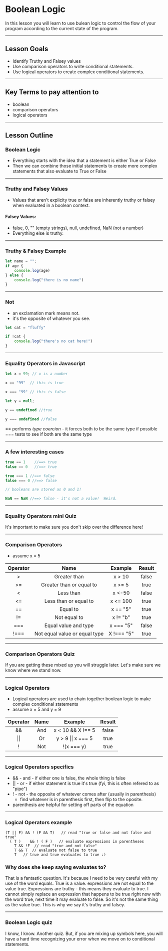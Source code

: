 # Boolean Logic
In this lesson you will learn to use bulean logic to control the flow of your program according to the current state of the program.


----

## Lesson Goals
- Identify Truthy and Falsey values
- Use comparison operators to write conditional statements.
- Use logical operators to create complex conditional statements.


----

## Key Terms to pay attention to
- boolean
- comparison operators
- logical operators


----

## Lesson Outline
### Boolean Logic
- Everything starts with the idea that a statement is either True or False
- Then we can combine those initial statements to create more complex statements that also evaluate to True or False




----

### Truthy and Falsey Values
- Values that aren't explicity true or false are inherently truthy or falsey when evaluated in a boolean context.
#### Falsey Values:
- false, 0, "" (empty strings), null, undefined, NaN (not a number)
- Everything else is truthy.


----

### Truthy & Falsey Example
```javascript
let name = "";
if age {
    console.log(age)
} else {
    console.log("there is no name")
}
```


----

### Not
- an exclamation mark means not.
- it's the opposite of whatever you see.

```javascript
let cat = "fluffy"

if !cat {
    console.log("there's no cat here!")
}
```


----


### Equality Operators in Javascript
```javascript
let x = 99; // x is a number

x == "99"  // this is true

x === "99" // this is false

let y = null;

y == undefined //true

y === undefined //false
```

== performs *type coercion* - it forces both to be the same type if possible
=== tests to see if both are the same type


----

### A few interesting cases
```javascript
true == 1    //==> true  
false == 0   //==> true

true === 1 //==> false
false === 0 //==> false  

// booleans are stored as 0 and 1!

NaN == NaN //==> false - it's not a value!  Weird.
```


----

### Equality Operators mini Quiz
It's important to make sure you don't skip over the difference here!


----

### Comparison Operators
- assume x = 5

| Operator |              Name             |   Example  | Result |
|:--------:|:-----------------------------:|:----------:|:------:|
|     >    |          Greater than         |   x > 10   |  false |
|    >=    |    Greater than or equal to   |   x >= 5   |  true  |
|     <    |           Less than           |   x <-50   |  false |
|    <=    |     Less than or equal to     |  x <= 100  |  true  |
|    ==    |            Equal to           |  x == "5"  |  true  |
|    !=    |          Not equal to         |  x != "b"  |  true  |
|    ===   |      Equal value and type     |  x === "5" |  false |
|   !===   | Not equal value or equal type | X !=== "5" |  true  |


----


### Comparison Operators Quiz
If you are getting these mixed up you will struggle later.
Let's make sure we know where we stand now.


----

### Logical Operators
- Logical operators are used to chain together boolean logic to make complex conditional statements
- assume x = 5 and y = 9

| Operator | Name |       Example      | Result |
|:--------:|:----:|:------------------:|:------:|
|    &&    |  And |  x < 10 && X !== 5 |  false |
|   \|\|   |  Or  | y > 9 \|\| x === 5 |  true  |
|     !    |  Not |     !(x === y)     |  true  |


---- 

### Logical Operators specifics
- && - and - if either one is false, the whole thing is false
- || - or - if either statement is true it's true (fyi, this is often refered to as "pipe")
- ! - not - the opposite of whatever comes after (usually in parenthesis)
    - find whatever is in parenthesis first, then flip to the oposite.
- parenthesis are helpful for setting off parts of the equation


----

### Logical Operators example
```
(T || F) && ! (F && T)   // read "true or false and not false and true"
  ( T )    && ! ( F )   // evaluate expressions in parentheses
    T && !F  // read "true and not false"
    T && T  // evaluate not false to true
    T   // true and true evaluates to true :)
```

### Why does she keep saying evaluates to?
That is a fantastic question.  It's because I need to be very careful with my use of the word equals.
True is a value.  expressions are not equal to the value true.
Expressions are truthy - this means they evaluate to true.
I cannot simply replace an expression that happens to be true right now with the word true, next time it may evaluate to false.  So it's not the same thing as the value true.  This is why we say it's truthy and falsey.


----

### Boolean Logic quiz

I know, I know.  Another quiz.  But, if you are mixing up symbols here, you will have a hard time recognizing your error when we move on to conditional statements.

